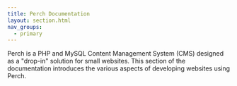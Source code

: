 ```yaml
---
title: Perch Documentation
layout: section.html
nav_groups:
  - primary
---
```


Perch is a PHP and MySQL Content Management System (CMS) designed as a "drop-in" solution for small websites. This section of the documentation introduces the various aspects of developing websites using Perch.

